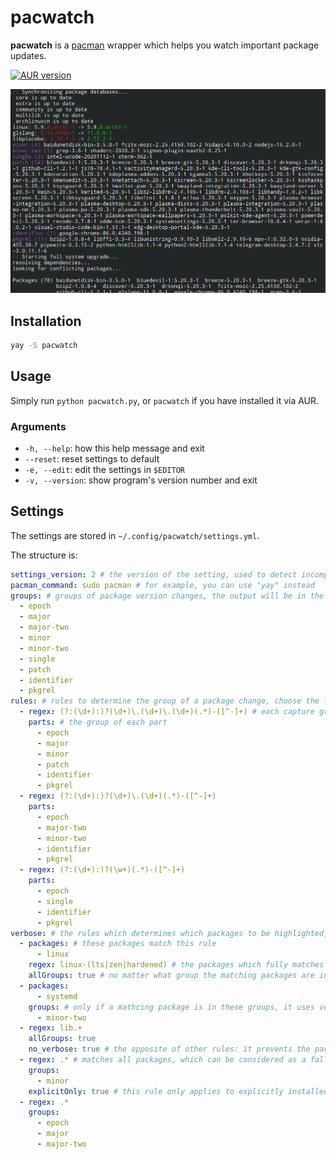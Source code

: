 # pacwatch

**pacwatch** is a [pacman](https://www.archlinux.org/pacman/) wrapper which helps you watch important package updates.

[![AUR version](https://img.shields.io/aur/version/pacwatch)](https://aur.archlinux.org/packages/pacwatch/)

![screenshot](screenshot.png)

## Installation

```sh
yay -S pacwatch
```

## Usage

Simply run `python pacwatch.py`, or `pacwatch` if you have installed it via AUR.

### Arguments

-   `-h, --help`: how this help message and exit
-   `--reset`: reset settings to default
-   `-e, --edit`: edit the settings in `$EDITOR`
-   `-v, --version`: show program's version number and exit

## Settings

The settings are stored in `~/.config/pacwatch/settings.yml`.

The structure is:

```yml
settings_version: 2 # the version of the setting, used to detect incompatible changes
pacman_command: sudo pacman # for example, you can use "yay" instead
groups: # groups of package version changes, the output will be in the same order
  - epoch
  - major
  - major-two
  - minor
  - minor-two
  - single
  - patch
  - identifier
  - pkgrel
rules: # rules to determine the group of a package change, choose the first matching rule
  - regex: (?:(\d+):)?(\d+)\.(\d+)\.(\d+)(.*)-([^-]+) # each capture group of the regex is a part of the version
    parts: # the group of each part
      - epoch
      - major
      - minor
      - patch
      - identifier
      - pkgrel
  - regex: (?:(\d+):)?(\d+)\.(\d+)(.*)-([^-]+)
    parts:
      - epoch
      - major-two
      - minor-two
      - identifier
      - pkgrel
  - regex: (?:(\d+):)?(\w+)(.*)-([^-]+)
    parts:
      - epoch
      - single
      - identifier
      - pkgrel
verbose: # the rules which determines which packages to be highlighted, checked one by one from top to bottom
  - packages: # these packages match this rule
      - linux
    regex: linux-(lts|zen|hardened) # the packages which fully matches this regex also match this rule
    allGroups: true # no matter what group the matching packages are in, they use verbose output
  - packages:
      - systemd
    groups: # only if a mathcing package is in these groups, it uses verbose output
      - minor-two
  - regex: lib.+
    allGroups: true
    no_verbose: true # the opposite of other rules: it prevents the packages it applies to using verbose output
  - regex: .* # matches all packages, which can be considered as a fallback or a default rule
    groups:
      - minor
    explicitOnly: true # this rule only applies to explicitly installed packages, not dependencies
  - regex: .*
    groups:
      - epoch
      - major
      - major-two
```
